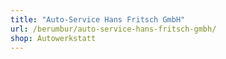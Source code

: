 ```yaml
---
title: "Auto-Service Hans Fritsch GmbH"
url: /berumbur/auto-service-hans-fritsch-gmbh/
shop: Autowerkstatt
---
```

